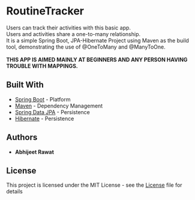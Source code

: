 # RoutineTracker

Users can track their activities with this basic app.<br>
Users and activities share a one-to-many relationship.<br>
It is a simple Spring Boot, JPA-Hibernate Project using Maven as the build tool, demonstrating the use of @OneToMany and @ManyToOne.<br><br>
**THIS APP IS AIMED MAINLY AT BEGINNERS AND ANY PERSON HAVING TROUBLE WITH MAPPINGS.**

## Built With

* [Spring Boot](https://spring.io/projects/spring-boot) - Platform
* [Maven](https://maven.apache.org/) - Dependency Management
* [Spring Data JPA](https://spring.io/projects/spring-data-jpa) - Persistence
* [Hibernate](https://hibernate.org/) - Persistence

## Authors

* **Abhijeet Rawat**

## License

This project is licensed under the MIT License - see the [License](License.md) file for details
